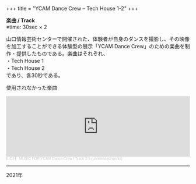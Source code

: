 +++
title = "YCAM Dance Crew – Tech House 1-2"
+++

**楽曲 / Track**  
※time: 30sec × 2  

山口情報芸術センターで開催された、体験者が自身のダンスを撮影し、その映像を加工することができる体験型の展示「YCAM Dance Crew」のための楽曲を制作・提供したものである。楽曲はそれぞれ、  
・Tech House 1  
・Tech House 2  
であり、各30秒である。  

使用されなかった楽曲  

<iframe width="100%" height="166" scrolling="no" frameborder="no" allow="autoplay" src="https://w.soundcloud.com/player/?url=https%3A//api.soundcloud.com/tracks/1114402735&color=ff5500"></iframe><div style="font-size: 10px; color: #cccccc;line-break: anywhere;word-break: normal;overflow: hidden;white-space: nowrap;text-overflow: ellipsis; font-family: Interstate,Lucida Grande,Lucida Sans Unicode,Lucida Sans,Garuda,Verdana,Tahoma,sans-serif;font-weight: 100;"><a href="https://soundcloud.com/eiichiishii" title="E.C.H" target="_blank" style="color: #cccccc; text-decoration: none;">E.C.H</a> · <a href="https://soundcloud.com/eiichiishii/music-for-ycam-dance-crew-track-3-5-unreleased-works" title="MUSIC FOR YCAM Dance Crew / Track 3-5 (unreleased works)" target="_blank" style="color: #cccccc; text-decoration: none;">MUSIC FOR YCAM Dance Crew / Track 3-5 (unreleased works)</a></div>  

***  

2021年